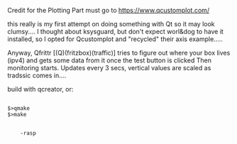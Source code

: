 Credit for the Plotting Part must go to https://www.qcustomplot.com/


this really is my first attempt on doing something with Qt so it may look clumsy....
I thought about ksysguard, but don't expect worl&dog to have it installed, so I opted for Qcustomplot and "recycled"
their axis example.....

Anyway, Qfrittr [(Q)(fritzbox)(traffic)] tries to figure out where your box lives (ipv4) and gets some data from it once the test button is clicked 
Then monitoring starts.
Updates every 3 secs, vertical values are scaled as tradssic comes in....

build with qcreator, or:
```

$>qmake
$>make


    -rasp
